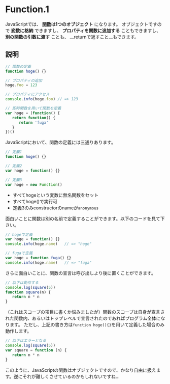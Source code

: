 # Function.1

JavaScriptでは、 __[関数](https://developer.mozilla.org/ja/docs/Web/JavaScript/Guide/Functions)は1つのオブジェクト__ になります。
オブジェクトですので __変数に格納__ できますし、 __プロパティを関数に追加する__ こともできますし、 __別の関数の引数に渡す__ ことも、 __returnで返すこと__もできます。

## 説明

```JavaScript
// 関数の定義
function hoge() {}

// プロパティの追加
hoge.foo = 123

// プロパティにアクセス
console.info(hoge.foo) // => 123

// 即時関数を用いて関数を定義
var hoge = (function() {
   return function() {
      return 'fuga'
   }
})()
```

JavaScriptにおいて、関数の定義には三通りあります。

```JavaScript
// 定義1
function hoge() {}

// 定義2
var hoge = function() {}

// 定義3
var hoge = new Function()
```

* すべてhogeという変数に無名関数をセット
* すべてhoge()で実行可
* 定義3のみconstructorのnameが`anonymous`

面白いことに関数は別の名前で定義することができます。以下のコードを見て下さい。

```JavaScript
// hogeで定義
var hoge = function() {}
console.info(hoge.name)   // => "hoge"

// fugaで定義
var hoge = function fuga() {}
console.info(hoge.name)   // => "fuga"
```

さらに面白いことに、関数の宣言は呼び出しより後に置くことができます。

```JavaScript
// 以下は動作する
console.log(square(5))
function square(n) {
   return n * n
}
```

（これはスコープの項目に書くか悩みましたが）関数のスコープは自身が宣言された関数内、あるいはトップレベルで宣言されたのであればプログラム全体になります。
ただし、上記の書き方は`function hoge(){}`を用いて定義した場合のみ動作します。

```JavaScript
// 以下はエラーとなる
console.log(square(5))
var square = function (n) {
   return n * n
}
```

このように、JavaScriptの関数はオブジェクトですので、かなり自由に扱えます。逆にそれが難しくさせているのかもしれないですね…
